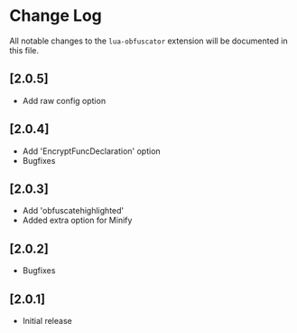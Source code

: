 # Change Log

All notable changes to the `lua-obfuscator` extension will be documented in this file.

## [2.0.5]

- Add raw config option

## [2.0.4]

- Add 'EncryptFuncDeclaration' option
- Bugfixes

## [2.0.3]

- Add 'obfuscatehighlighted'
- Added extra option for Minify

## [2.0.2]

- Bugfixes

## [2.0.1]

- Initial release
